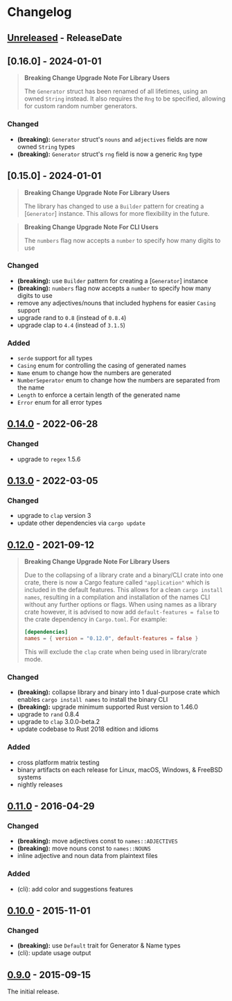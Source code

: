 # Changelog

<!-- next-header -->

## [Unreleased] - ReleaseDate

## [0.16.0] - 2024-01-01

> **Breaking Change Upgrade Note For Library Users**
>
> The `Generator` struct has been renamed of all lifetimes, using an owned `String` instead.
> It also requires the `Rng` to be specified, allowing for custom random number generators.

### Changed

- **(breaking):** `Generator` struct's `nouns` and `adjectives` fields are now owned `String` types
- **(breaking):** `Generator` struct's `rng` field is now a generic `Rng` type

## [0.15.0] - 2024-01-01

> **Breaking Change Upgrade Note For Library Users**
>
> The library has changed to use a `Builder` pattern for creating a [`Generator`]
> instance. This allows for more flexibility in the future.

> **Breaking Change Upgrade Note For CLI Users**
>
> The `numbers` flag now accepts a `number` to specify how many digits to use

### Changed

- **(breaking):** use `Builder` pattern for creating a [`Generator`] instance
- **(breaking):** `numbers` flag now accepts a `number` to specify how many digits to use
- remove any adjectives/nouns that included hyphens for easier `Casing` support
- upgrade rand to `0.8` (instead of `0.8.4`)
- upgrade clap to `4.4` (instead of `3.1.5`)

### Added

- `serde` support for all types
- `Casing` enum for controlling the casing of generated names
- `Name` enum to change how the numbers are generated
- `NumberSeperator` enum to change how the numbers are separated from the name
- `Length` to enforce a certain length of the generated name
- `Error` enum for all error types

## [0.14.0] - 2022-06-28

### Changed

- upgrade to `regex` 1.5.6

## [0.13.0] - 2022-03-05

### Changed

- upgrade to `clap` version 3
- update other dependencies via `cargo update`

## [0.12.0] - 2021-09-12

> **Breaking Change Upgrade Note For Library Users**
>
> Due to the collapsing of a library crate and a binary/CLI crate into one
> crate, there is now a Cargo feature called `"application"` which is included
> in the default features. This allows for a clean `cargo install names`,
> resulting in a compilation and installation of the names CLI without any
> further options or flags. When using names as a library crate however, it is
> advised to now add `default-features = false` to the crate dependency in
> `Cargo.toml`. For example:
>
> ```toml
> [dependencies]
> names = { version = "0.12.0", default-features = false }
> ```
>
> This will exclude the `clap` crate when being used in library/crate mode.

### Changed

- **(breaking):** collapse library and binary into 1 dual-purpose crate which
  enables `cargo install names` to install the binary CLI
- **(breaking):** upgrade minimum supported Rust version to 1.46.0
- upgrade to `rand` 0.8.4
- upgrade to `clap` 3.0.0-beta.2
- update codebase to Rust 2018 edition and idioms

### Added

- cross platform matrix testing
- binary artifacts on each release for Linux, macOS, Windows, & FreeBSD systems
- nightly releases

## [0.11.0] - 2016-04-29

### Changed

- **(breaking):** move adjectives const to `names::ADJECTIVES`
- **(breaking):** move nouns const to `names::NOUNS`
- inline adjective and noun data from plaintext files

### Added

- (cli): add color and suggestions features

## [0.10.0] - 2015-11-01

### Changed

- **(breaking):** use `Default` trait for Generator & Name types
- (cli): update usage output

## [0.9.0] - 2015-09-15

The initial release.

<!-- next-url -->

[unreleased]: https://github.com/fnichol/names/compare/v0.14.0...HEAD

[0.14.0]: https://github.com/fnichol/names/compare/v0.13.0...v0.14.0

[0.13.0]: https://github.com/fnichol/names/compare/v0.12.0...v0.13.0

[0.12.0]: https://github.com/fnichol/names/compare/v0.11.0...v0.12.0

[0.11.0]: https://github.com/fnichol/names/compare/v0.10.0...v0.11.0
[0.10.0]: https://github.com/fnichol/names/compare/v0.9.0...v0.10.0
[0.9.0]: https://github.com/fnichol/names/compare/f852f53...v0.9.0
